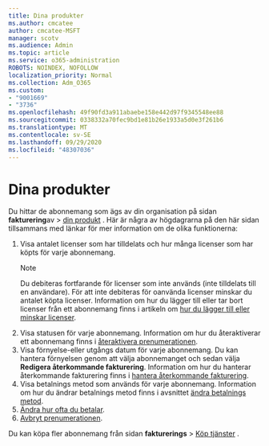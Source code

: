 ```yaml
---
title: Dina produkter
ms.author: cmcatee
author: cmcatee-MSFT
manager: scotv
ms.audience: Admin
ms.topic: article
ms.service: o365-administration
ROBOTS: NOINDEX, NOFOLLOW
localization_priority: Normal
ms.collection: Adm_O365
ms.custom:
- "9001669"
- "3736"
ms.openlocfilehash: 49f90fd3a911abaebe158e442d97f9345548ee88
ms.sourcegitcommit: 0338332a70fec9bd1e81b26e1933a5d0e3f261b6
ms.translationtype: MT
ms.contentlocale: sv-SE
ms.lasthandoff: 09/29/2020
ms.locfileid: "48307036"
---
```

# <a name="your-products"></a>Dina produkter

Du hittar de abonnemang som ägs av din organisation på sidan **fakturering**av  >  [din produkt](https://go.microsoft.com/fwlink/p/?linkid=842054) . Här är några av högdagrarna på den här sidan tillsammans med länkar för mer information om de olika funktionerna:

1. Visa antalet licenser som har tilldelats och hur många licenser som har köpts för varje abonnemang.
    > [!NOTE]
    > Du debiteras fortfarande för licenser som inte används (inte tilldelats till en användare). För att inte debiteras för oanvända licenser minskar du antalet köpta licenser. Information om hur du lägger till eller tar bort licenser från ett abonnemang finns i artikeln om [hur du lägger till eller minskar licenser](https://docs.microsoft.com/alchemyinsights/how-to-add-or-reduce-licenses).
2. Visa statusen för varje abonnemang. Information om hur du återaktiverar ett abonnemang finns i [återaktivera prenumerationen](reactivate-your-subscription.md).
3. Visa förnyelse-eller utgångs datum för varje abonnemang. Du kan hantera förnyelsen genom att välja abonnemanget och sedan välja **Redigera återkommande fakturering**. Information om hur du hanterar återkommande fakturering finns i [hantera återkommande fakturering](manage-auto-renewal.md).
4. Visa betalnings metod som används för varje abonnemang. Information om hur du ändrar betalnings metod finns i avsnittet [ändra betalnings metod](change-payment-method.md).
5. [Ändra hur ofta du betalar](change-how-often-you-pay.md).
6. [Avbryt prenumerationen](https://go.microsoft.com/fwlink/?linkid=2119113).

Du kan köpa fler abonnemang från sidan **fakturerings**  >  [Köp tjänster](https://go.microsoft.com/fwlink/p/?linkid=868433) .